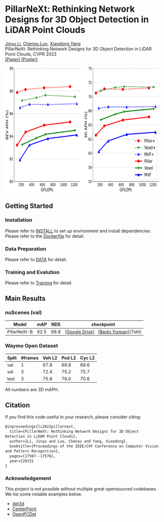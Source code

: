 # PillarNeXt: Rethinking Network Designs for 3D Object Detection in LiDAR Point Clouds


[Jinyu Li](https://konstantin5389.github.io/), [Chenxu Luo](https://chenxuluo.github.io/), [Xiaodong Yang](https://xiaodongyang.org/) <br>
PillarNeXt: Rethinking Network Designs for 3D Object Detection in LiDAR Point Clouds, CVPR 2023 <br>
[[Paper]](https://arxiv.org/pdf/2305.04925.pdf) [[Poster]](https://github.com/qcraftai/pillarnext/blob/main/docs/cvpr23_poster.pptx.pdf) 

<p align="left"> 
 <img src='docs/teaser_figure.png' height="410px"/> 
</p>

## Getting Started

### Installation
Please refer to [INSTALL](docs/INSTALL.md) to set up environment and install dependencies. Please refer to the [Dockerfile](docker/Dockerfile) for detail.

### Data Preparation
Please refer to [DATA](docs/DATA.md) for detail. 

### Training and Evalution 
Please refer to [Training](docs/Training.md) for detail.


## Main Results
### nuScenes (val)
| Model |  mAP  |  NDS | checkpoint
| ------| -----| ---- | -------------|
 | PillarNeXt-B| 62.5 | 68.8	 | [[Google Drive]](https://drive.google.com/file/d/16abCgt-yhRGnYHQ7M259yGMO0IRYpZ8o/view?usp=drive_link)  &nbsp;&nbsp;[[Baidu Yunpan]](https://pan.baidu.com/s/1TRsjgN1ys5-mAxM70l4hog?pwd=7skt)(7skt)

### Waymo Open Dataset 
|Split | #frames | Veh L2 | Ped L2 | Cyc L2 | 
| ---------| ---------|---------|---------|---------|
| val | 1 | 67.8 | 69.8 | 69.6|
| val | 3| 72.4 | 75.2 | 75.7 |
| test| 3 | 75.8 | 76.0 | 70.6 |

All numbers are 3D mAPH. 


## Citation
 If you find this code useful in your research, please consider citing:
```
@inproceedings{li2023pillarnext,
  title={PillarNeXt: Rethinking Network Designs for 3D Object Detection in LiDAR Point Clouds},
  author={Li, Jinyu and Luo, Chenxu and Yang, Xiaodong},
  booktitle={Proceedings of the IEEE/CVF Conference on Computer Vision and Pattern Recognition},
  pages={17567--17576},
  year={2023}
}
```

### Acknowledgement
This project is not possible without multiple great opensourced codebases. We list some notable examples below.
* [det3d](https://github.com/poodarchu/Det3D)
* [CenterPoint](https://github.com/tianweiy/CenterPoint)
* [OpenPCDet](https://github.com/open-mmlab/OpenPCDet)
